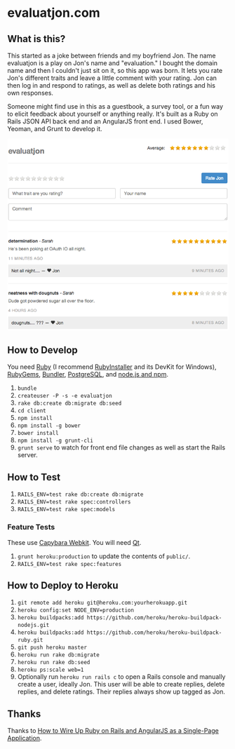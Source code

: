 # evaluatjon.com

## What is this?

This started as a joke between friends and my boyfriend Jon. The name
evaluatjon is a play on Jon's name and "evaluation." I bought the domain name
and then I couldn't just sit on it, so this app was born. It lets you rate
Jon's different traits and leave a little comment with your rating. Jon can
then log in and respond to ratings, as well as delete both ratings and his own
responses.

Someone might find use in this as a guestbook, a survey tool, or a fun way to
elicit feedback about yourself or anything really. It's built as a Ruby on
Rails JSON API back end and an AngularJS front end. I used Bower, Yeoman, and
Grunt to develop it.

![screenshot](https://raw.githubusercontent.com/cheshire137/evaluatjon.com/master/screenshot.png)

## How to Develop

You need [Ruby](https://www.ruby-lang.org/en/installation/) (I recommend [RubyInstaller](http://rubyinstaller.org/downloads/) and its DevKit for Windows), [RubyGems](https://rubygems.org/pages/download), [Bundler](http://bundler.io/), [PostgreSQL](http://www.postgresql.org/download/), and [node.js and npm](http://nodejs.org/).

1. `bundle`
1. `createuser -P -s -e evaluatjon`
1. `rake db:create db:migrate db:seed`
1. `cd client`
1. `npm install`
1. `npm install -g bower`
1. `bower install`
1. `npm install -g grunt-cli`
1. `grunt serve` to watch for front end file changes as well as start the Rails server.

## How to Test

1. `RAILS_ENV=test rake db:create db:migrate`
1. `RAILS_ENV=test rake spec:controllers`
1. `RAILS_ENV=test rake spec:models`

### Feature Tests

These use [Capybara Webkit](https://github.com/thoughtbot/capybara-webkit). You will need [Qt](https://github.com/thoughtbot/capybara-webkit/wiki/Installing-Qt-and-compiling-capybara-webkit).

1. `grunt heroku:production` to update the contents of `public/`.
1. `RAILS_ENV=test rake spec:features`

## How to Deploy to Heroku

1. `git remote add heroku git@heroku.com:yourherokuapp.git`
1. `heroku config:set NODE_ENV=production`
1. `heroku buildpacks:add https://github.com/heroku/heroku-buildpack-nodejs.git`
1. `heroku buildpacks:add https://github.com/heroku/heroku-buildpack-ruby.git`
1. `git push heroku master`
1. `heroku run rake db:migrate`
1. `heroku run rake db:seed`
1. `heroku ps:scale web=1`
1. Optionally run `heroku run rails c` to open a Rails console and manually create a user, ideally Jon. This user will be able to create replies, delete replies, and delete ratings. Their replies always show up tagged as Jon.

## Thanks

Thanks to [How to Wire Up Ruby on Rails and AngularJS as a Single-Page Application](http://www.angularonrails.com/ruby-on-rails-angularjs-single-page-application/).
